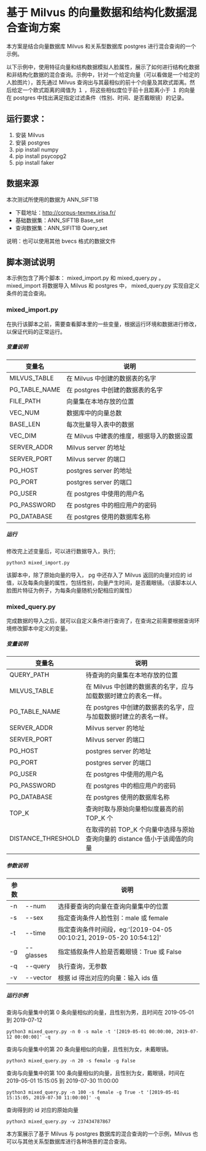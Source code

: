 # 基于 Milvus 的向量数据和结构化数据混合查询方案

本方案是结合向量数据库 Milvus 和关系型数据库 postgres 进行混合查询的一个示例。

以下示例中，使用特征向量和结构数据模拟人脸属性，展示了如何进行结构化数据和非结构化数据的混合查询。示例中，针对一个给定向量（可以看做是一个给定的人脸图片），首先通过 Milvus 查询出与其最相似的前十个向量及其欧式距离。然后给定一个欧式距离的阈值为 １ ，将这些相似度位于前十且距离小于 １ 的向量在 postgres 中找出满足指定过滤条件（性别、时间、是否戴眼镜）的记录。

## 运行要求：

1. 安装 Milvus
2. 安装 postgres
3. pip install numpy
4. pip install psycopg2
5. pip install faker

## 数据来源

本次测试所使用的数据为 ANN_SIFT1B

- 下载地址：<http://corpus-texmex.irisa.fr/>
- 基础数据集：ANN_SIFT1B Base_set
- 查询数据集：ANN_SIFIT1B Query_set

说明：也可以使用其他 bvecs 格式的数据文件

## 脚本测试说明

本示例包含了两个脚本： mixed_import.py 和 mixed_query.py 。
mixed_import 将数据导入 Milvus 和 postgres 中， mixed_query.py 实现自定义条件的混合查询。

### mixed_import.py

在执行该脚本之前，需要查看脚本里的一些变量，根据运行环境和数据进行修改，以保证代码的正常运行。

##### 变量说明

| 变量名 | 说明 |
| --- | --- |
| MILVUS_TABLE |在 Milvus 中创建的数据表的名字|
| PG_TABLE_NAME |在 postgres 中创建的数据表的名字|
| FILE_PATH |向量集在本地存放的位置|
| VEC_NUM |数据库中的向量总数|
| BASE_LEN |每次批量导入表中的数据|
| VEC_DIM |在 Milvus 中建表的维度，根据导入的数据设置|
| SERVER_ADDR |Milvus server 的地址|
| SERVER_PORT |Milvus server 的端口|
| PG_HOST |postgres server 的地址|
| PG_PORT |postgres server 的端口|
| PG_USER |在 postgres 中使用的用户名|
| PG_PASSWORD |在 postgres 中的相应用户的密码|
| PG_DATABASE |在 postgres 使用的数据库名称 |

##### 运行

修改完上述变量后，可以进行数据导入，执行;

```shell
python3 mixed_import.py
```

该脚本中，除了原始向量的导入， pg 中还存入了 Milvus 返回的向量对应的 id 值，以及每条向量的属性，包括性别，向量产生时间，是否戴眼镜。（该脚本以人脸图片特征为例子，为每条向量随机分配相应的属性）

### mixed_query.py

完成数据的导入之后，就可以自定义条件进行查询了，在查询之前需要根据查询环境修改脚本中定义的变量。

##### 变量说明

| 变量名 | 说明 |
| --- | --- |
|QUERY_PATH |待查询的向量集在本地存放的位置|
|MILVUS_TABLE |在 Milvus 中创建的数据表的名字，应与加载数据时建立的表名一样。|
|PG_TABLE_NAME |在 postgres 中创建的数据表的名字，应与加载数据时建立的表名一样。|
|SERVER_ADDR |Milvus server 的地址|
|SERVER_PORT |Milvus server 的端口|
|PG_HOST |postgres server 的地址|
|PG_PORT |postgres server 的端口|
|PG_USER |在 postgres 中使用的用户名|
|PG_PASSWORD |在 postgres 中的相应用户的密码|
|PG_DATABASE |在 postgres 使用的数据库名称|
|TOP_K |查询时取与原始向量相似度最高的前 TOP_K 个|
|DISTANCE_THRESHOLD |在取得的前 TOP_K 个向量中选择与原始查询向量的 distance 值小于该阈值的向量|


##### 参数说明

| 参数 |           | 说明                                                         |
| ---- | --------- | ------------------------------------------------------------ |
| -n   | --num     | 选择要查询的向量在查询向量集中的位置                         |
| -s   | --sex     | 指定查询条件人脸性别：male 或 female                         |
| -t   | --time    | 指定查询条件时间段，eg:'[2019-04-05 00:10:21, 2019-05-20 10:54:12]' |
| -g   | --glasses | 指定插叙条件人脸是否戴眼镜：True 或 False                    |
| -q   | --query   | 执行查询，无参数                                             |
| -v   | --vector  | 根据 id 得出对应的向量：输入 ids 值                          |

##### 运行示例

查询与向量集中的第 0 条向量相似的向量，且性别为男，且时间在 2019-05-01 到 2019-07-12

```shell
python3 mixed_query.py -n 0 -s male -t '[2019-05-01 00:00:00, 2019-07-12 00:00:00]' -q
```

查询与向量集中的第 20 条向量相似的向量，且性别为女，未戴眼镜。

```shell
python3 mixed_query.py -n 20 -s female -g False
```

查询与向量集中的第 100 条向量相似的向量，且性别为女，戴眼镜，时间在 2019-05-01 15:15:05 到 2019-07-30 11:00:00

```shell
python3 mixed_query.py -n 100 -s female -g True -t '[2019-05-01 15:15:05, 2019-07-30 11:00:00]' -q
```

查询得到的 id 对应的原始向量

```shell
python3 mixed_query.py -v 237434787867
```



本方案展示了基于 Milvus 与 postgres 数据库的混合查询的一个示例，Milvus 也可以与其他关系型数据库进行各种场景的混合查询。

